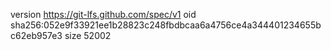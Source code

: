 version https://git-lfs.github.com/spec/v1
oid sha256:052e9f33921ee1b28823c248fbdbcaa6a4756ce4a344401234655bc62eb957e3
size 52002
